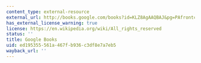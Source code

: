 ```yaml
---
content_type: external-resource
external_url: http://books.google.com/books?id=KLZ8AgAAQBAJ&pg=PAfrontcover
has_external_license_warning: true
license: https://en.wikipedia.org/wiki/All_rights_reserved
status: ''
title: Google Books
uid: ed195355-561a-467f-b936-c3df8e7a7eb5
wayback_url: ''
---
```

